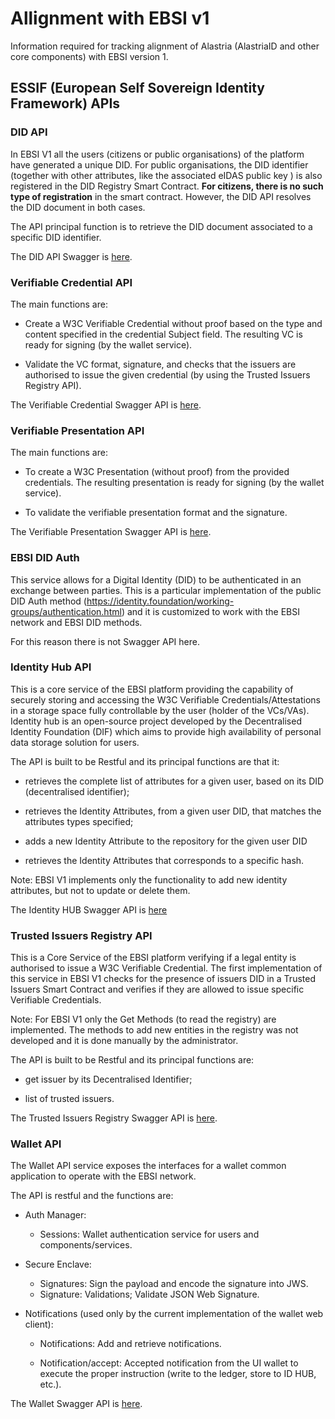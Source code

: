 # Allignment with EBSI v1
Information required for tracking alignment of Alastria (AlastriaID and other core components) with EBSI version 1.

## ESSIF (European Self Sovereign Identity Framework) APIs

### DID API
In EBSI V1 all the users (citizens or public organisations) of the platform have generated a unique DID. For public organisations, the DID identifier (together with other attributes, like the associated eIDAS public key ) is also registered in the DID Registry Smart Contract. **For citizens, there is no such type of registration** in the smart contract. However, the DID API resolves the DID document in both cases. 

The API principal function is to retrieve the DID document associated to a specific DID identifier.

The DID API Swagger is [here](https://api.ebsi.xyz/docs/?urls.primaryName=DID%20API).

### Verifiable Credential API
The main functions are:

* Create a W3C Verifiable Credential without proof based on the type and content specified in the credential Subject field. The resulting VC is ready for signing (by the wallet service).

* Validate the VC format, signature, and checks that the issuers are authorised to issue the given credential (by using the Trusted Issuers Registry API).

The Verifiable Credential Swagger API is [here](https://api.ebsi.xyz/docs/?urls.primaryName=Verifiable%20Credential%20API).

### Verifiable Presentation API
The main functions are:

* To create a W3C Presentation (without proof) from the provided credentials. The resulting presentation is ready for signing (by the wallet service).

* To validate the verifiable presentation format and the signature.

The Verifiable Presentation Swagger API is [here](https://api.ebsi.xyz/docs/?urls.primaryName=Verifiable%20Presentation%20API).

### EBSI DID Auth
This service allows for a Digital Identity (DID) to be authenticated in an exchange between parties. This is a particular implementation of the public DID Auth method (https://identity.foundation/working-groups/authentication.html) and it is customized to work with the EBSI network and EBSI DID methods.

For this reason there is not Swagger API here.

### Identity Hub API
This is a core service of the EBSI platform providing the capability of securely storing and accessing the W3C Verifiable Credentials/Attestations in a storage space fully controllable by the user (holder of the VCs/VAs).
Identity hub is an open-source project developed by the Decentralised Identity Foundation (DIF) which aims to provide high availability of personal data storage solution for users.

The API is built to be Restful and its principal functions are that it:

* retrieves the complete list of attributes for a given user, based on its DID (decentralised identifier);

* retrieves the Identity Attributes, from a given user DID, that matches the attributes types specified;

* adds a new Identity Attribute to the repository for the given user DID

* retrieves the Identity Attributes that corresponds to a specific hash.

Note: EBSI V1 implements only the functionality to add new identity attributes, but not to update or delete them.

The Identity HUB Swagger API is [here](https://api.ebsi.xyz/docs/?urls.primaryName=Identity%20Hub%20API)

### Trusted Issuers Registry API
This is a Core Service of the EBSI platform verifying if a legal entity is authorised to issue a W3C Verifiable Credential. The first implementation of this service in EBSI V1 checks for the presence of issuers DID in a Trusted Issuers Smart Contract and verifies if they are allowed to issue specific Verifiable Credentials.

Note: For EBSI V1 only the Get Methods (to read the registry) are implemented. The methods to add new entities in the registry was not developed and it is done manually by the administrator. 

The API is built to be Restful and its principal functions are:

* get issuer by its Decentralised Identifier;

* list of trusted issuers.

The Trusted Issuers Registry Swagger API is [here](https://api.ebsi.xyz/docs/?urls.primaryName=Trusted%20Issuers%20Registry%20API).

### Wallet API
The Wallet API service exposes the interfaces for a wallet common application to operate with the EBSI network.

The API is restful and the functions are:

* Auth Manager:

  * Sessions: Wallet authentication service for users and components/services. 

* Secure Enclave:

  * Signatures: Sign the payload and encode the signature into JWS.
  * Signature: Validations; Validate JSON Web Signature.

* Notifications (used only by the current implementation of the wallet web client):

  * Notifications: Add and retrieve notifications.

  * Notification/accept: Accepted notification from the UI wallet to execute the proper instruction (write to the ledger, store to ID HUB, etc.).

The Wallet Swagger API is [here](https://api.ebsi.xyz/docs/?urls.primaryName=Wallet%20API).
